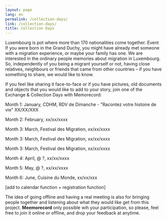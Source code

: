 ```yaml
---
layout: page
lang: en
permalink: /collection-days/
link: /collection-days/
title: Collection Days
---
```

Luxembourg is  pot where more than 170 nationalities come together. Event If you were born in the Grand Duchy, you might have already met someone with a migration experience, or maybe your family has one. We are interested in the ordinary people memories about migration in Luxembourg. So, independently of you being a migrant yourself or not, having close relatives, neighbours or friends that came from other countries – if you have something to share, we would like to know.

<!-- more -->
If you feel like sharing it face-to-face or if you have pictures, old documents and objects that you would like to add to your story, join one of the Exchange & Collection Days with Memorecord: 

Month 1: January, CDHM, RDV de Dimanche - "Racontez votre histoire de vie" XX/XX/XXX

Month 2: February, xx/xx/xxxx

Month 3: March, Festival des Migration, xx/xx/xxxx

Month 3: March, Festival des Migration, xx/xx/xxxx

Month 3: March, Festival des Migration, xx/xx/xxxx

Month 4: April, @ ?, xx/xx/xxxx

Month 5: May, @ ?,  xx/xx/xxxx

Month 6: June, Cuisine du Monde, xx/xx/xxx

[add to calendar function + registration function]

The idea of going offline and having a real meeting is also for bringing people together and listening about what they would like get from this project. **Meemorecord** only possible wih your participation, so please, feel free to join it online or offline, and drop your feedback at anytime. 
